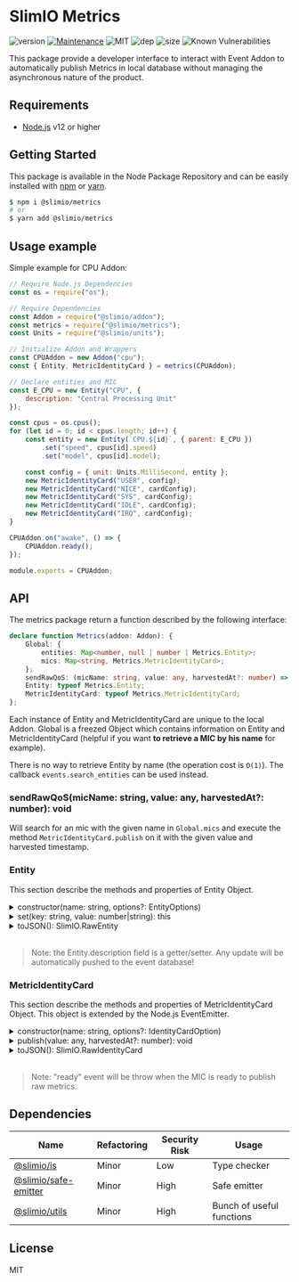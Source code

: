 # SlimIO Metrics
![version](https://img.shields.io/badge/dynamic/json.svg?url=https://raw.githubusercontent.com/SlimIO/Metrics/master/package.json&query=$.version&label=Version)
[![Maintenance](https://img.shields.io/badge/Maintained%3F-yes-green.svg)](https://github.com/SlimIO/Metrics/commit-activity)
![MIT](https://img.shields.io/github/license/mashape/apistatus.svg)
![dep](https://img.shields.io/david/SlimIO/Metrics)
![size](https://img.shields.io/bundlephobia/min/@slimio/metrics)
![Known Vulnerabilities](https://img.shields.io/snyk/vulnerabilities/github/SlimIO/Metrics)

This package provide a developer interface to interact with Event Addon to automatically publish Metrics in local database without managing the asynchronous nature of the product.

## Requirements
- [Node.js](https://nodejs.org/en/) v12 or higher

## Getting Started

This package is available in the Node Package Repository and can be easily installed with [npm](https://docs.npmjs.com/getting-started/what-is-npm) or [yarn](https://yarnpkg.com).

```bash
$ npm i @slimio/metrics
# or
$ yarn add @slimio/metrics
```

## Usage example
Simple example for CPU Addon:

```js
// Require Node.js Dependencies
const os = require("os");

// Require Dependencies
const Addon = require("@slimio/addon");
const metrics = require("@slimio/metrics");
const Units = require("@slimio/units");

// Initialize Addon and Wrappers
const CPUAddon = new Addon("cpu");
const { Entity, MetricIdentityCard } = metrics(CPUAddon);

// Declare entities and MIC
const E_CPU = new Entity("CPU", {
    description: "Central Processing Unit"
});

const cpus = os.cpus();
for (let id = 0; id < cpus.length; id++) {
    const entity = new Entity(`CPU.${id}`, { parent: E_CPU })
        .set("speed", cpus[id].speed)
        .set("model", cpus[id].model);

    const config = { unit: Units.MilliSecond, entity };
    new MetricIdentityCard("USER", config);
    new MetricIdentityCard("NICE", cardConfig);
    new MetricIdentityCard("SYS", cardConfig);
    new MetricIdentityCard("IDLE", cardConfig);
    new MetricIdentityCard("IRQ", cardConfig);
}

CPUAddon.on("awake", () => {
    CPUAddon.ready();
});

module.exports = CPUAddon;
```

## API
The metrics package return a function described by the following interface:
```ts
declare function Metrics(addon: Addon): {
    Global: {
        entities: Map<number, null | number | Metrics.Entity>;
        mics: Map<string, Metrics.MetricIdentityCard>;
    };
    sendRawQoS: (micName: string, value: any, harvestedAt?: number) => void;
    Entity: typeof Metrics.Entity;
    MetricIdentityCard: typeof Metrics.MetricIdentityCard;
};
```

Each instance of Entity and MetricIdentityCard are unique to the local Addon. Global is a freezed Object which contains information on Entity and MetricIdentityCard (helpful if you want **to retrieve a MIC by his name** for example).

There is no way to retrieve Entity by name (the operation cost is `O(1)`). The callback `events.search_entities` can be used instead.

### sendRawQoS(micName: string, value: any, harvestedAt?: number): void
Will search for an mic with the given name in `Global.mics` and execute the method `MetricIdentityCard.publish` on it with the given value and harvested timestamp.

### Entity
This section describe the methods and properties of Entity Object.

<details><summary>constructor(name: string, options?: EntityOptions)</summary>
<br />

Create a new Entity Object. Options is described by the following interface:
```ts
{
    description?: string;
    parent?: Entity | number;
}
```

if the parent is not defined it will be defined to integer `1` (which corresponds to the root entity of the product).
```js
new Entity("CPU", {
    description: "hello world!"
});
```
</details>

<details><summary>set(key: string, value: number|string): this</summary>
<br />

Set a new static descriptor on the entity. Descriptors can be added at any time !
```js
new Entity("CPU").set("foo", "bar");
```
</details>

<details><summary>toJSON(): SlimIO.RawEntity</summary>
<br />

Return the JSON version of Entity Object.
```ts
interface EntityJSON {
    name: string;
    description: string;
    descriptors: {
        [key: string]: string;
    };
    parent: number;
}
```
</details>
<br />

> Note: the Entity.description field is a getter/setter. Any update will be automatically pushed to the event database!

### MetricIdentityCard
This section describe the methods and properties of MetricIdentityCard Object. This object is extended by the Node.js EventEmitter.

<details><summary>constructor(name: string, options?: IdentityCardOption)</summary>
<br />

Create a new MetricIdentityCard Object. Options is described by the following interface:
```ts
interface IdentityCardOption {
    unit: Units;
    entity: Entity | number;
    description?: string;
    max?: number;
    interval?: number;
}
```

`max` will be defined by `Units.max`. The default interval is equal to `5`.

```js
new MetricIdentityCard("CPU_1", {
    units: Units.Seconds,
    entity: CPU
});
```
</details>

<details><summary>publish(value: any, harvestedAt?: number): void</summary>
<br />

Publish a new raw metric to the event DB. When is the MIC is not yet ready, raw metrics are cached awaiting for the local Addon is awakened.

When the MIC is ready to publish, the event `ready` will be throw.
</details>

<details><summary>toJSON(): SlimIO.RawIdentityCard</summary>
<br />

Return the JSON version of MetricIdentityCard Object.
```ts
interface IdentityCardJSON {
    description: string;
    unit: number;
    entityId: number;
    max: number;
    interval: number;
}
```
</details>
<br />

> Note: "ready" event will be throw when the MIC is ready to publish raw metrics.

## Dependencies

|Name|Refactoring|Security Risk|Usage|
|---|---|---|---|
|[@slimio/is](https://github.com/SlimIO/is#readme)|Minor|Low|Type checker|
|[@slimio/safe-emitter](https://github.com/SlimIO/safeEmitter#readme)|Minor|High|Safe emitter|
|[@slimio/utils](https://github.com/SlimIO/Utils#readme)|Minor|High|Bunch of useful functions|


## License
MIT
